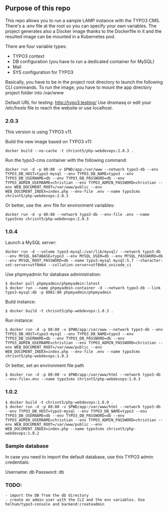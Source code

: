 ## Purpose of this repo

This repo allows you to run a sample LAMP instance with the TYPO3 CMS.
There's a .env file at the root so you can specify your own variables.
The project generates also a Docker image thanks to the Dockerfile in it and the resulted image can be mounted in a Kubernetes pod.

There are four variable types:
- TYPO3 context
- DB configuration (you have to run a dedicated container for MySQL)
- Mail
- SYS configuration for TYPO3

Basically, you have to be in the project root directory to launch the following CLI commands.
To run the image, you have to mount the app directory project folder into /var/www

Default URL for testing: http://typo3.testing/
Use dnsmasq or edit your /etc/hosts file to reach the website or use localhost.

### 2.0.3

This version is using TYPO3 v11.

Build the new image based on TYPO3 v11:

```
docker build --no-cache -t chrisnt5/php-webdevops:2.0.3 .
```

Run the typo3-cms container with the following command:

```
docker run -d -p 80:80 -v $PWD/app:/var/www --network typo3-db --env TYPO3_DB_HOST=typo3-mysql --env TYPO3_DB_NAME=typo3 --env TYPO3_DB_USERNAME=db --env TYPO3_DB_PASSWORD=db --env TYPO3_ADMIN_USERNAME=christian --env TYPO3_ADMIN_PASSWORD=christian --env WEB_DOCUMENT_ROOT=/var/www/public --env WEB_DOCUMENT_INDEX=index.php --env-file .env --name typo3cms chrisnt5/php-webdevops:2.0.3
```

Or better, use the .env file for environment variables:

```
docker run -d -p 80:80 --network typo3-db --env-file .env --name typo3cms chrisnt5/php-webdevops:2.0.3
```

### 1.0.4

Launch a MySQL server:

```
docker run -d --volume typo3-mysql:/var/lib/mysql/ --network typo3-db --env MYSQL_DATABASE=typo3 --env MYSQL_USER=db --env MYSQL_PASSWORD=db --env MYSQL_ROOT_PASSWORD=db --name typo3-mysql mysql:5.7 --character-set-server=utf8mb4 --collation-server=utf8mb4_unicode_ci
```

Use phpmyadmin for database administration:

```
$ docker pull phpmyadmin/phpmyadmin:latest
$ docker run --name phpmyadmin-container -d --network typo3-db --link typo3-mysql:db -p 8081:80 phpmyadmin/phpmyadmin
```

Build instance:

```
$ docker build -t chrisnt5/php-webdevops:1.0.3 .
```

Run instance:

```
$ docker run -d -p 80:80 -v $PWD/app:/var/www --network typo3-db --env TYPO3_DB_HOST=typo3-mysql --env TYPO3_DB_NAME=typo3 --env TYPO3_DB_USERNAME=db --env TYPO3_DB_PASSWORD=db --env TYPO3_ADMIN_USERNAME=christian --env TYPO3_ADMIN_PASSWORD=christian --env WEB_DOCUMENT_ROOT=/var/www/public --env WEB_DOCUMENT_INDEX=index.php --env-file .env --name typo3cms chrisnt5/php-webdevops:1.0.3
```

Or better, set an environment file path

```
$ docker run -d -p 80:80 -v $PWD/app:/var/www/html --network typo3-db --env-file=.env --name typo3cms chrisnt5/php-webdevops:1.0.3
```

### 1.0.2
```
$ docker build -t chrisnt5/php-webdevops:1.0.0 .
$ docker run -d -p 80:80 -v $PWD/app:/var/www/html --network typo3-db --env TYPO3_DB_HOST=typo3-mysql --env TYPO3_DB_NAME=typo3 --env TYPO3_DB_USERNAME=db --env TYPO3_DB_PASSWORD=db --env TYPO3_ADMIN_USERNAME=christian --env TYPO3_ADMIN_PASSWORD=christian --env WEB_DOCUMENT_ROOT=/var/www/public --env WEB_DOCUMENT_INDEX=index.php --name typo3cms chrisnt5/php-webdevops:1.0.2
```

### Sample database

In case you need to import the default database, use this TYPO3 admin credentials:

Username: db
Password: db

### TODO:

    - import the DB from the db directory
    - create an admin user with the CLI and the env variables. Use helhum/typo3-console and backend:createadmin

